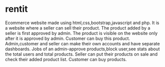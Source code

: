 # rentit
Ecommerce website made using  html,css,bootstrap,javascript and php.
It is a website where a seller can sell their product.
The product added by a seller is first approved by admin.
The product is visible on the website only after it is approved by admin.
Customer can buy this product.
Admin,customer and seller can make their own accounts and have separate dashboards.
Jobs of an admin-approve products,block user,see stats about the total users and total products.
Seller can put their products on sale and check their added product list.
Customer can buy products.
